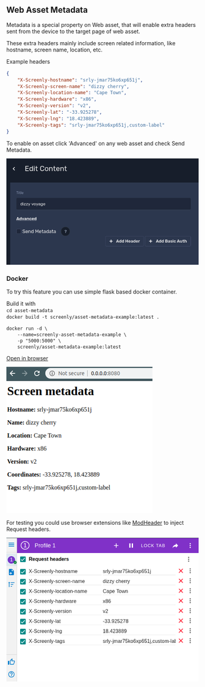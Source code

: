 ## Web Asset Metadata
 
Metadata is a special property on Web asset,
that will enable extra headers sent from the device to the 
target page of web asset.

These extra headers mainly include screen related information,
like hostname, screen name, location, etc.

Example headers

```json
{
    "X-Screenly-hostname": "srly-jmar75ko6xp651j",
    "X-Screenly-screen-name": "dizzy cherry",
    "X-Screenly-location-name": "Cape Town",
    "X-Screenly-hardware": "x86",
    "X-Screenly-version": "v2",
    "X-Screenly-lat": "-33.925278",
    "X-Screenly-lng": "18.423889",
    "X-Screenly-tags": "srly-jmar75ko6xp651j,custom-label"
}
```

To enable on asset click 'Advanced' on any web asset
and check Send Metadata.

![](img/send_metadata_checkbox.png)

### Docker

To try this feature you can use simple flask based docker container.

Build it with \
`cd asset-metadata` \
`docker build -t screenly/asset-metadata-example:latest .`

```
docker run -d \
    --name=screenly-asset-metadata-example \
    -p "5000:5000" \
    screenly/asset-metadata-example:latest
```

[Open in browser](0.0.0.0:5000)


![](img/python_script_page.png)



For testing you could use browser extensions like [ModHeader](https://chrome.google.com/webstore/detail/modheader/idgpnmonknjnojddfkpgkljpfnnfcklj?hl=en) to inject Request headers.

![](img/mode_header_example.png)
